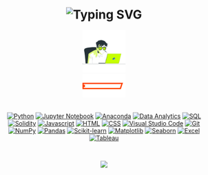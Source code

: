 <h1 align="center">
  <img src="https://readme-typing-svg.herokuapp.com?font=Source+Code+Pro&size=28&pause=1000&color=24E4F7&width=435&lines=Hello+World!+I'm+Guillermo;Data Scientist+in+progress..." alt="Typing SVG" />
</h1>

<div id="footer" align="center">
  <img src="./gif/working.gif" width="100"/>
</div>

<div id="center" align="center">
  <img src="./gif/maxskills.gif" width="100"/>
</div>

<br> 

<div align="center">

[![Python](https://img.shields.io/badge/Python-3776AB?style=for-the-badge&logo=python&logoColor=white)](https://www.python.org/downloads/)
[![Jupyter Notebook](https://img.shields.io/badge/Jupyter-Notebook-F37626?style=for-the-badge&logo=jupyter&logoColor=white)](https://jupyter.org/)
[![Anaconda](https://img.shields.io/badge/Anaconda-44A833?style=for-the-badge&logo=anaconda&logoColor=white)](https://www.anaconda.com/)
[![Data Analytics](https://img.shields.io/badge/Data-Analytics-0077C8?style=for-the-badge&logo=google-analytics&logoColor=white)](https://en.wikipedia.org/wiki/Data_analysis)
[![SQL](https://img.shields.io/badge/SQL-4169E1?style=for-the-badge&logo=postgresql&logoColor=white)](https://www.postgresql.org/)
[![Solidity](https://img.shields.io/badge/Solidity-363636?style=for-the-badge&logo=solidity&logoColor=white)](https://soliditylang.org/)
[![Javascript](https://img.shields.io/badge/Javascript-F7DF1E?style=for-the-badge&logo=javascript&logoColor=white)](https://www.javascript.com/)
[![HTML](https://img.shields.io/badge/HTML-239120?style=for-the-badge&logo=html5&logoColor=white)](https://developer.mozilla.org/en-US/docs/Web/HTML)
[![CSS](https://img.shields.io/badge/CSS-1572B6?style=for-the-badge&logo=css3&logoColor=white)](https://developer.mozilla.org/en-US/docs/Web/CSS)
[![Visual Studio Code](https://img.shields.io/badge/Visual%20Studio%20Code-0078d7.svg?style=for-the-badge&logo=visual-studio-code&logoColor=white)](https://code.visualstudio.com/)
[![Git](https://img.shields.io/badge/Git-F05032?style=for-the-badge&logo=git&logoColor=white)](https://git-scm.com/)
[![NumPy](https://img.shields.io/badge/Numpy-013243?style=for-the-badge&logo=numpy&logoColor=white)](https://numpy.org/)
[![Pandas](https://img.shields.io/badge/Pandas-150458?style=for-the-badge&logo=pandas&logoColor=white)](https://pandas.pydata.org/)
[![Scikit-learn](https://img.shields.io/badge/Scikit--learn-F7931E?style=for-the-badge&logo=scikit-learn&logoColor=white)](https://scikit-learn.org/stable/)
[![Matplotlib](https://img.shields.io/badge/Matplotlib-EE4C2C?style=for-the-badge&logo=matplotlib&logoColor=white)](https://matplotlib.org/)
[![Seaborn](https://img.shields.io/badge/Seaborn-3794BE?style=for-the-badge&logoColor=white)](https://seaborn.pydata.org/)
[![Excel](https://img.shields.io/badge/Excel-217346?style=for-the-badge&logo=microsoft-excel&logoColor=white)](https://www.microsoft.com/es-es/microsoft-365/excel)
[![Tableau](https://img.shields.io/badge/Tableau-E97627?style=for-the-badge&logo=tableau&logoColor=white)](https://www.tableau.com/)




</div>

<br>

</p>
  <p align="center">
    <a href="https://www.linkedin.com/in/guillermodulce/" alt="Linkedin"><img src="https://cdn-icons-png.flaticon.com/512/145/145807.png" width="35px"</a>
</p>

<br>

